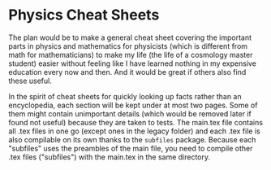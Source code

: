 # Physics Cheat Sheets

The plan would be to make a general cheat sheet covering the important parts in physics and mathematics for physicists (which is different from math for mathematicians) to make my life (the life of a cosmology master student) easier without feeling like I have learned nothing in my expensive education every now and then. And it would be great if others also find these useful. 

In the spirit of cheat sheets for quickly looking up facts rather than an encyclopedia, each section will be kept under at most two pages. Some of them might contain unimportant details (which would be removed later if found not useful) because they are taken to tests. The main.tex file contains all .tex files in one go (except ones in the legacy folder) and each .tex file is also compilable on its own thanks to the `subfiles` package. Because each "subfiles" uses the preambles of the main file, you need to compile other .tex files ("subfiles") with the main.tex in the same directory.